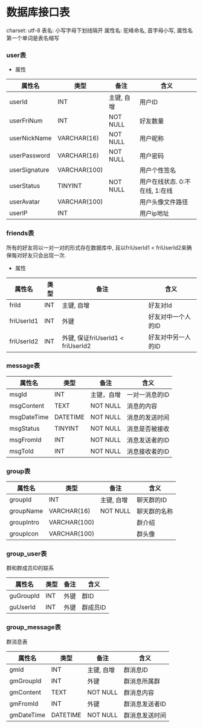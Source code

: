 # 数据库接口表

charset: utf-8
表名: 小写字母下划线隔开
属性名: 驼峰命名, 首字母小写, 属性名第一个单词是表名缩写

### user表

* 属性
 
| 属性名        | 类型         | 备注       | 含义                           |
| ------------- | ------------ | ---------- | ------------------------------ |
| userId        | INT          | 主键, 自增 | 用户ID                         |
| userFriNum    | INT          | NOT NULL   | 好友数量                       |
| userNickName  | VARCHAR(16)  | NOT NULL   | 用户昵称                       |
| userPassword  | VARCHAR(16)  | NOT NULL   | 用户密码                       |
| userSignature | VARCHAR(100) |            | 用户个性签名                   |
| userStatus    | TINYINT      | NOT NULL   | 用户在线状态. 0:不在线, 1:在线 |
| userAvatar    | VARCHAR(100) |            | 用户头像文件路径               |
| userIP        | INT          |            | 用户ip地址                     |

### friends表

所有的好友将以一对一对的形式存在数据库中, 且以friUserId1 < friUserId2来确保每对好友只会出现一次.

* 属性

| 属性名     | 类型 | 备注                              | 含义               |
| ---------- | ---- | --------------------------------- | ------------------ |
| friId      | INT  | 主键, 自增                        | 好友对Id           |
| friUserId1 | INT  | 外键                              | 好友对中一个人的ID |
| friUserId2 | INT  | 外键, 保证friUserId1 < friUserId2 | 好友对中另一人的ID |

### message表

| 属性名      | 类型     | 备注       | 含义           |
| ----------- | -------- | ---------- | -------------- |
| msgId       | INT      | 主键，自增 | 一对一消息的ID |
| msgContent  | TEXT     | NOT NULL   | 消息的内容     |
| msgDateTime | DATETIME | NOT NULL   | 消息的发送时间 |
| msgStatus   | TINYINT  | NOT NULL   | 消息是否被接收 |
| msgFromId   | INT      | NOT NULL   | 消息发送者的ID |
| msgToId     | INT      | NOT NULL   | 消息接收者的ID |

### group表

| 属性名     | 类型         | 备注       | 含义         |
| ---------- | ------------ | ---------- | ------------ |
| groupId    | INT          | 主键, 自增 | 聊天群的ID   |
| groupName  | VARCHAR(16)  | NOT NULL   | 聊天群的名称 |
| groupIntro | VARCHAR(100) |            | 群介绍       |
| groupIcon  | VARCHAR(100) |            | 群头像       |

### group_user表

群和群成员ID的联系

| 属性名    | 类型 | 备注 | 含义     |
| --------- | ---- | ---- | -------- |
| guGroupId | INT  | 外键 | 群ID     |
| guUserId  | INT  | 外键 | 群成员ID |

### group_message表

群消息表

| 属性名     | 类型     | 备注       | 含义           |
| ---------- | -------- | ---------- | -------------- |
| gmId       | INT      | 主键, 自增 | 群消息ID       |
| gmGroupId  | INT      | 外键       | 群消息所属群   |
| gmContent  | TEXT     | NOT NULL   | 群消息内容     |
| gmFromId   | INT      | 外键       | 群消息发送者ID |
| gmDateTime | DATETIME | NOT NULL   | 群消息发送时间 |